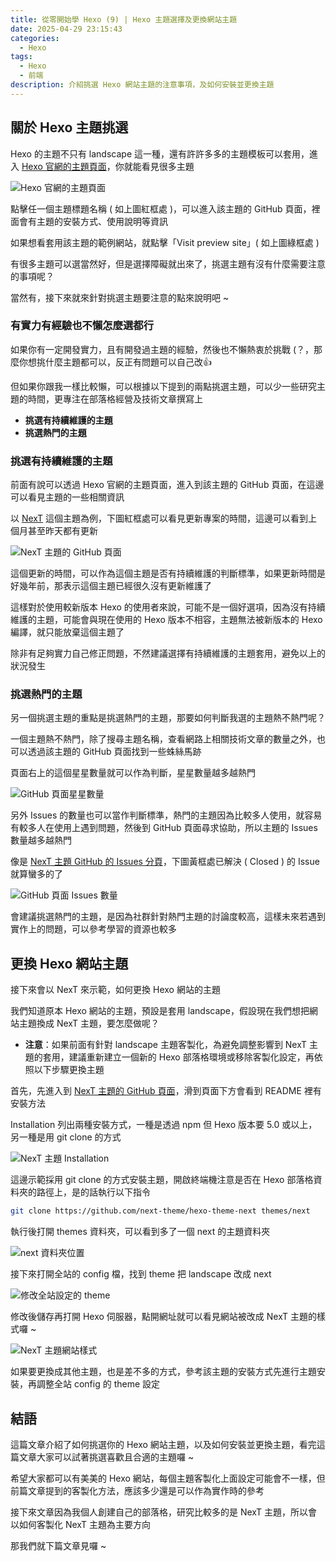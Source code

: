 ```yaml
---
title: 從零開始學 Hexo (9) | Hexo 主題選擇及更換網站主題
date: 2025-04-29 23:15:43
categories:
  - Hexo
tags: 
  - Hexo
  - 前端
description: 介紹挑選 Hexo 網站主題的注意事項，及如何安裝並更換主題
---
```


## 關於 Hexo 主題挑選

Hexo 的主題不只有 landscape 這一種，還有許許多多的主題模板可以套用，進入 [Hexo 官網的主題頁面](https://hexo.io/themes/)，你就能看見很多主題

![Hexo 官網的主題頁面](https://ithelp.ithome.com.tw/upload/images/20250519/20172694OpdIEeJvSu.png)

點擊任一個主題標題名稱 ( 如上圖紅框處 )，可以進入該主題的 GitHub 頁面，裡面會有主題的安裝方式、使用說明等資訊

如果想看套用該主題的範例網站，就點擊「Visit preview site」( 如上圖綠框處 )

有很多主題可以選當然好，但是選擇障礙就出來了，挑選主題有沒有什麼需要注意的事項呢？

當然有，接下來就來針對挑選主題要注意的點來說明吧 ~

### 有實力有經驗也不懶怎麼選都行

如果你有一定開發實力，且有開發過主題的經驗，然後也不懶熱衷於挑戰 (？，那麼你想挑什麼主題都可以，反正有問題可以自己改👍

但如果你跟我一樣比較懶，可以根據以下提到的兩點挑選主題，可以少一些研究主題的時間，更專注在部落格經營及技術文章撰寫上

- **挑選有持續維護的主題**
- **挑選熱門的主題**

### 挑選有持續維護的主題

前面有說可以透過 Hexo 官網的主題頁面，進入到該主題的 GitHub 頁面，在這邊可以看見主題的一些相關資訊

以 [NexT](https://github.com/next-theme/hexo-theme-next) 這個主題為例，下圖紅框處可以看見更新專案的時間，這邊可以看到上個月甚至昨天都有更新

![NexT 主題的 GitHub 頁面](https://ithelp.ithome.com.tw/upload/images/20250519/201726945u7gUAbe4k.png)

這個更新的時間，可以作為這個主題是否有持續維護的判斷標準，如果更新時間是好幾年前，那表示這個主題已經很久沒有更新維護了

這樣對於使用較新版本 Hexo 的使用者來說，可能不是一個好選項，因為沒有持續維護的主題，可能會與現在使用的 Hexo 版本不相容，主題無法被新版本的 Hexo 編譯，就只能放棄這個主題了

除非有足夠實力自己修正問題，不然建議選擇有持續維護的主題套用，避免以上的狀況發生

### 挑選熱門的主題

另一個挑選主題的重點是挑選熱門的主題，那要如何判斷我選的主題熱不熱門呢？

一個主題熱不熱門，除了搜尋主題名稱，查看網路上相關技術文章的數量之外，也可以透過該主題的 GitHub 頁面找到一些蛛絲馬跡

頁面右上的這個星星數量就可以作為判斷，星星數量越多越熱門

![ GitHub 頁面星星數量](https://ithelp.ithome.com.tw/upload/images/20250519/20172694K4zi2b5tgU.png)

另外 Issues 的數量也可以當作判斷標準，熱門的主題因為比較多人使用，就容易有較多人在使用上遇到問題，然後到 GitHub 頁面尋求協助，所以主題的 Issues 數量越多越熱門

像是 [NexT 主題 GitHub 的 Issues 分頁](https://github.com/next-theme/hexo-theme-next/issues)，下圖黃框處已解決 ( Closed ) 的 Issue 就算蠻多的了

![ GitHub 頁面 Issues 數量](https://ithelp.ithome.com.tw/upload/images/20250519/20172694ZrDmWd6SCz.png)

會建議挑選熱門的主題，是因為社群針對熱門主題的討論度較高，這樣未來若遇到實作上的問題，可以參考學習的資源也較多

## 更換 Hexo 網站主題

接下來會以 NexT 來示範，如何更換 Hexo 網站的主題

我們知道原本 Hexo 網站的主題，預設是套用 landscape，假設現在我們想把網站主題換成 NexT 主題，要怎麼做呢？

- **注意**：如果前面有針對 landscape 主題客製化，為避免調整影響到 NexT 主題的套用，建議重新建立一個新的 Hexo 部落格環境或移除客製化設定，再依照以下步驟更換主題

首先，先進入到 [NexT 主題的 GitHub 頁面](https://github.com/next-theme/hexo-theme-next)，滑到頁面下方會看到 README 裡有安裝方法

Installation 列出兩種安裝方式，一種是透過 npm 但 Hexo 版本要 5.0 或以上，另一種是用 git clone 的方式

![NexT 主題 Installation](https://ithelp.ithome.com.tw/upload/images/20250519/201726946uYRhGVzAP.png)

這邊示範採用 git clone 的方式安裝主題，開啟終端機注意是否在 Hexo 部落格資料夾的路徑上，是的話執行以下指令

```bash
git clone https://github.com/next-theme/hexo-theme-next themes/next
```

執行後打開 themes 資料夾，可以看到多了一個 next 的主題資料夾

![next 資料夾位置](https://ithelp.ithome.com.tw/upload/images/20250519/20172694AudyMQ9GdX.png)

接下來打開全站的 config 檔，找到 theme 把 landscape 改成 next

![修改全站設定的 theme](https://ithelp.ithome.com.tw/upload/images/20250519/20172694tqFKQibUB2.png)

修改後儲存再打開 Hexo 伺服器，點開網址就可以看見網站被改成 NexT 主題的樣式囉 ~

![NexT 主題網站樣式](https://ithelp.ithome.com.tw/upload/images/20250519/20172694XmMRzK08rP.png)

如果要更換成其他主題，也是差不多的方式，參考該主題的安裝方式先進行主題安裝，再調整全站 config 的 theme 設定

## 結語

這篇文章介紹了如何挑選你的 Hexo 網站主題，以及如何安裝並更換主題，看完這篇文章大家可以試著挑選喜歡且合適的主題囉 ~

希望大家都可以有美美的 Hexo 網站，每個主題客製化上面設定可能會不一樣，但前篇文章提到的客製化方法，應該多少還是可以作為實作時的參考

接下來文章因為我個人創建自己的部落格，研究比較多的是 NexT 主題，所以會以如何客製化 NexT 主題為主要方向

那我們就下篇文章見囉 ~
